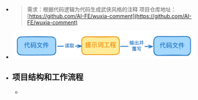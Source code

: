 - > 需求：根据代码逻辑为代码生成武侠风格的注释
  > 项目仓库地址：[https://github.com/AI-FE/wuxia-comment](https://github.com/AI-FE/wuxia-comment)
- ![image.png](../assets/image_1741100390805_0.png)
- ## 项目结构和工作流程
	-